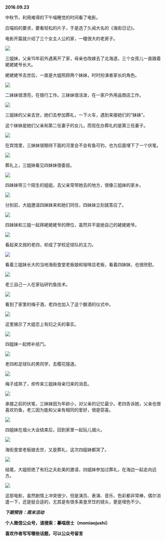 
          
            
**2016.09.23**

中秋节，利用难得的下午喵睡觉的时间看了电影。

应喵妈的要求，要看轻松的片子，于是选了久闻大名的《海街日记》。

电影开篇就介绍了三个女主人公的家，一幢很大的老房子。




![](img/51001-c6156775746f8bbd.jpg)




三姐妹，父亲15年前外遇离开了家，母亲也改嫁去了北海道，三个女孩儿一直跟着姥姥姥爷长大。

姥姥姥爷去世后，一直是大姐照顾两个妹妹，时时扮演者家长的角色。




![](img/51001-e37fc16a83727cd7.jpg)




二妹妹很漂亮，在银行工作。三妹妹很活泼，在一家户外用品商店工作。




![](img/51001-22f82af63d0123ca.jpg)




三姐妹的父亲去世，她们去参加葬礼，一下火车，遇到来接她们的“妹妹”。

这个妹妹是她们父亲和第二任妻子的女儿，而现在办葬礼的是第三任妻子。




![](img/51001-f5af9226a90239ff.jpg)




在宾馆里，三妹妹很期待下面的河里会不会有鱼可钓，也为后面埋下了一个伏笔。




![](img/51001-9d3c573d33e67676.jpg)




葬礼上，三姐妹看见四妹妹很委屈。




![](img/51001-4e9c78a2dc1b8237.jpg)




四妹妹带三个陌生的姐姐，去父亲常带她去的地方，很像三姐妹的家乡。




![](img/51001-13f70dd401f52e4c.jpg)




分别前，大姐邀请四妹妹来和她们同住，四妹妹立刻就答应了。




![](img/51001-5e3583eb473ec126.jpg)




四妹妹和三姐一起拜姥姥姥爷的牌位，虽然并不是她自己的姥姥姥爷。




![](img/51001-544bdc50698a36a4.jpg)




看起来文弱的老四，却成了学校足球队的主力。




![](img/51001-89ff72f88b5c0647.jpg)




看着三姐妹长大的当地海街食堂老板娘和咖啡店老板，看着四妹妹，也很欣慰。




![](img/51001-19bd5f00b9c989c1.jpg)




老三自己一人在家钻研钓鱼技术。




![](img/51001-c2d60c191c89510c.jpg)




看到了家里的梅子酒，老四也加入了这个酿酒的仪式中。




![](img/51001-cbe2b428fc00833e.jpg)




这里揭示了大姐恋上有妇之夫的事实。




![](img/51001-8b90b50bbcff8380.jpg)




四姐妹一起修补纸门。




![](img/51001-b0062c4f92bbe3d2.jpg)




老四和足球队的男同学，去樱花隧道。




![](img/51001-651c6ade1bd3142c.jpg)




梅子成熟了，却传来三姐妹母亲归来的消息。




![](img/51001-d1cf3e929952cec7.jpg)




承接之前的伏笔，三妹妹因为年龄小，对父亲的记忆最少。老四告诉她，父亲也很喜欢钓鱼，老三因为能和父亲有相同的爱好，很是窃喜。




![](img/51001-23baa034c8099af0.jpg)




四姐妹在烟火大会结束后，回到家里一起玩儿烟火。




![](img/51001-e3aa312b6b51485a.jpg)




海街食堂老板娘去世，又是葬礼，这次四姐妹都哭了。




![](img/51001-59966714f510255a.jpg)




结尾，大姐拒绝了有妇之夫赴美的邀请，四姐妹参加过葬礼，在海边一起走向远方。




![](img/51001-ca78d7af0a1c7c5e.jpg)




这部电影，虽然剧情上冲突很少，但是演员、表演、音乐、色彩都非常棒，偶尔消遣一下，还是挺合适的，尤其是有很多美食烹饪的镜头，更是增色不少。


***下期预告：周末活动***


**个人微信公众号，请搜索：摹喵居士（momiaojushi）**

**喜欢作者写写哪些话题，可以公众号留言**

          
        